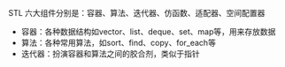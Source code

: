 STL 六大组件分别是：容器、算法、迭代器、仿函数、适配器、空间配置器

* 容器：各种数据结构如vector、list、deque、set、map等，用来存放数据
* 算法：各种常用算法，如sort、find、copy、for_each等
* 迭代器：扮演容器和算法之间的胶合剂，类似于指针

